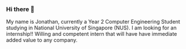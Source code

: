 ### Hi there 👋

My name is Jonathan, currently a Year 2 Computer Engineering Student studying in National University of Singapore (NUS). 
I am looking for an internship!! Willing and competent intern that will have have immediate added value to any company.
<!--
**kyhjonathan/kyhjonathan** is a ✨ _special_ ✨ repository because its `README.md` (this file) appears on your GitHub profile.
[![kyhjonathan's GitHub stats](https://github-readme-stats.vercel.app/api?username=kyhjonathan)](https://github.com/kyhjonathan/github-readme-stats)

Here are some ideas to get you started:

- 🔭 I’m currently working on ...
- 🌱 I’m currently learning ...
- 👯 I’m looking to collaborate on ...
- 🤔 I’m looking for help with ...
- 💬 Ask me about ...
- 📫 How to reach me: ...
- 😄 Pronouns: ...
- ⚡ Fun fact: ...
-->
